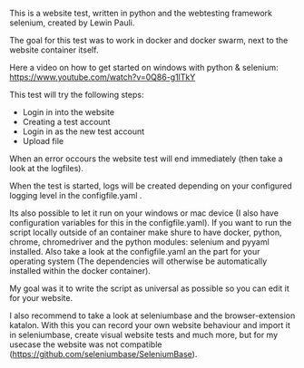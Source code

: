 This is a website test, written in python and the webtesting framework selenium, created by Lewin Pauli.

The goal for this test was to work in docker and docker swarm, next to the website container itself.

Here a video on how to get started on windows with python & selenium: https://www.youtube.com/watch?v=0Q86-g1lTkY

This test will try the following steps:

- Login in into the website
- Creating a test account
- Login in as the new test account
- Upload file

When an error occours the website test will end immediately (then take a look at the logfiles).

When the test is started, logs will be created depending on your configured logging level in the configfile.yaml .

Its also possible to let it run on your windows or mac device (I also have configuration variables for this in the configfile.yaml).
If you want to run the script locally outside of an container make shure to have docker, python, chrome, chromedriver and the python modules: selenium and pyyaml installed.
Also take a look at the configfile.yaml an the part for your operating system
(The dependencies will otherwise be automatically installed within the docker container).

My goal was it to write the script as universal as possible so you can edit it for your website.

I also recommend to take a look at seleniumbase and the browser-extension katalon. With this you can record your own website behaviour and import it in seleniumbase, create visual website tests and much more, but for my usecase the website was not compatible (https://github.com/seleniumbase/SeleniumBase).
